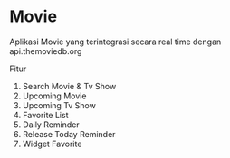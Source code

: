# Movie
Aplikasi Movie yang terintegrasi secara real time dengan api.themoviedb.org

Fitur
1. Search Movie & Tv Show
2. Upcoming Movie
3. Upcoming Tv Show
4. Favorite List
5. Daily Reminder
6. Release Today Reminder
7. Widget Favorite



